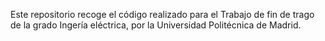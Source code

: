Este repositorio recoge el código realizado para el Trabajo de fin de trago de la grado Ingería eléctrica, por la Universidad Politécnica de Madrid.
